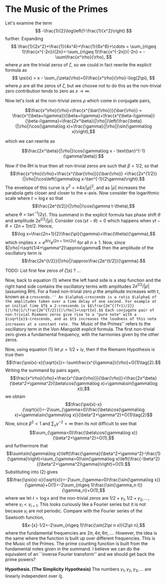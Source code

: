 # The Music of the Primes
Let's examine the term
$$
  -\frac{1}{2}\log\left(1-\frac{1}{x^2}\right)
$$
further. Expanding
$$
  \frac{1}{2x^2}+\frac{1}{4x^4}+\frac{1}{6x^6}+\cdots = \sum_{n\geq 1}\frac{x^{-2n}}{2n}=-\sum_{n\geq 1}\frac{x^{-2n}}{-2n} = -\sum\frac{x^\rho}{\rho},
$$
where $\rho$ are the trivial zeros of $\zeta$, so we could in fact rewrite the explicit formula as
$$
  \psi(x) = x - \sum_{\zeta(\rho)=0}\frac{x^\rho}{\rho}-\log(2\pi),
$$
where $\rho$ are all the zeros of $\zeta$, but we choose not to do this as the non-trivial zero contribution tends to zero as $x\to\infty$.

Now let's look at the non-trivial zeros $\rho$ which come in conjugate pairs,

$$\frac{x^\rho}{\rho}+\frac{x^{\bar{\rho}}}{\bar{\rho}} = \frac{x^{\beta+i\gamma}}{\beta+i\gamma}+\frac{x^{\beta-i\gamma}}{\beta-i\gamma}=\frac{2x^\beta}{|\rho|}\left(\frac{\beta}{|\rho|}\cos(\gamma\log x)+\frac{\gamma}{|\rho|}\sin(\gamma\log x)\right),$$

which we can rewrite as

$$\frac{2x^\beta}{|\rho|}\cos(\gamma\log x - \text{tan}^{-1}(\gamma/\beta)).$$

Now if the RH is true then all non-trivial zeros are such that $\beta=1/2$, so that
$$\frac{x^\rho}{\rho}+\frac{x^{\bar{\rho}}}{\bar{\rho}} =\frac{2x^{1/2}}{|\rho|}\cos\left(\gamma\log x-\tan^{-1}(2\gamma)\right).$$
The envelope of this curve is $y^2=\pm4x/|\rho|^2$, and as $|\rho|$ increases the parabola gets closer and closer to the $x$-axis. Now consider the logarithmic scale where $t=\log x$ so that
$$\frac{2e^{t/2}}{|\rho|}\cos(\gamma t-\theta),$$
where $\theta=\tan^{-1}(2\gamma)$. This summand in the explicit formula has phase shift $\theta$ and amplitude $2e^{t/2}/|\rho|$. Consider $\cos(\gamma t-\theta)=0$ which happens when $\gamma t-\theta=(2n+1)\pi/2$. Hence,
$$\log x=\frac{2n+1}{2}\frac{\pi}{\gamma}+\frac{\theta}{\gamma},$$
which implies $x=e^{\theta/\gamma}e^{(2n+1)\pi/(2\gamma)}$ for all $n\geq 1$. Now, since $|\rho|=\sqrt{1/4+\gamma^2}\approx\gamma$ then the amplitude of the oscillatory term is
$$\frac{2e^{t/2}}{|\rho|}\approx\frac{2e^{t/2}}{\gamma}.$$

TODO: List first few zeros of $\zeta(s)$ ? ...

Now, back to equation (1) where the left hand side is a step function and the right hand side contains the oscillatory terms with amplitudes $2e^{t/2}/|\rho|$ (assuming RH). For a fixed non-trivial zero $\rho$ the amplitude increases with $t$, known as a ``crescendo.'' An $\alpha$-crescendo is a ratio $\alpha$ of the amplitudes taken over a time delay of one second. For example at an initial time $T$ a 2-crescendo is
$$\frac{2e^{(T+1)/2}}{|\rho|}/\frac{2e^{T/2}}{|\rho|}=\sqrt{e}.$$
Each conjugate pair of non-trivial Riemann zeros give rise to a "pure note" with a $\sqrt{e}$-crescendo, and as $t$ increases the loudness of this note increases at a constant rate. The ``Music of the Primes'' refers to the oscillatory term in the Von-Mangoldt explicit formula. The first non-trivial zero gives a fundamental frequency, with the harmonies given by the other zeros.

Now, using equation (1) let $\rho=1/2+i\gamma$, then if the Riemann Hypothesis is true then $$\frac{\psi(x)-x}{\sqrt{x}}=-\sum\frac{x^{i\gamma}}{\rho}+O(1)\tag{2}.$$
Writing the summand by pairs again,
$$\frac{x^\rho}{\rho}+\frac{x^{\bar{\rho}}}{\bar{\rho}}=\frac{2x^\beta}{\beta^2+\gamma^2}(\beta\cos(\gamma\log x)+\gamma\sin(\gamma\log x)),$$
we obtain
$$\frac{\psi(x)-x}{\sqrt{x}}=-2\sum_{\gamma>0}\frac{\beta\cos(\gamma\log x)+\gamma\sin(\gamma\log x)}{\beta^2+\gamma^2}+O(1)\tag{2}$$
Now, since $\beta^2<1$ and $\sum_{\gamma}\gamma^{-2}<\infty$ then its not difficult to see that
$$\sum_{\gamma>0}\frac{\beta\cos(\gamma\log x)}{\beta^2+\gamma^2}=O(1),$$
and furthermore that
$$\sum\sin(\gamma\log x)\left(\frac{\gamma}{\beta^2+\gamma^2}-\frac{1}{\gamma}\right)=\sum_{\gamma>0}\sin(\gamma\log x)\left(\frac{-\beta^2}{(\beta^2+\gamma^2)\gamma}\right)=O(1).$$
Substituting into (2) gives
$$\frac{\psi(x)-x}{\sqrt{x}}=-2\sum_{\gamma>0}\frac{\sin(\gamma\log x)}{\gamma}+O(1)=-2\sum_{n\geq 1}\frac{\sin(\gamma_n t)}{\gamma_n}+O(1),$$
where we let $t=\log x$ and the non-trivial zeros are $1/2+\gamma_1,1/2+\gamma_2,\ldots$, where $\gamma_i<\gamma_{i+1}$. This looks curiously like a Fourier series but it is not because $\gamma_i$ are not periodic. Compare with the Fourier series of the Sawtooth function,
$$x-[x]-1/2=-2\sum_{n\geq 1}\frac{\sin(2\pi n x)}{2\pi n},$$
where the fundamental frequencies are $2\pi,4\pi,6\pi,\ldots$. However, the idea is the same where the function is built up over different frequencies. This is the Music of the Primes. The prime counting function is built from the fundamental notes given in the summand. I believe we can do the equivalent of an ``inverse Fourier transform'' and we should get back the prime powers?

**Hypothesis. (The Simplicity Hypothesis)** The numbers $\gamma_1,\gamma_2,\gamma_3,\ldots$ are linearly independent over $\mathbb{Q}$.
